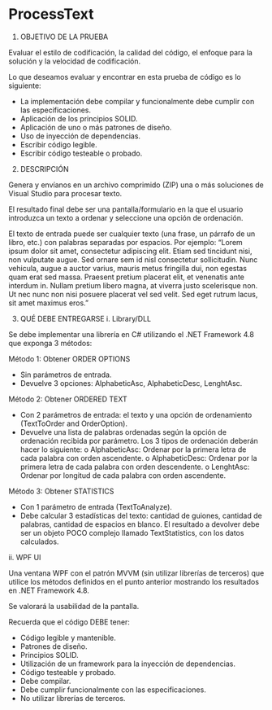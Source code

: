 # ProcessText

1.	OBJETIVO DE LA PRUEBA

Evaluar el estilo de codificación, la calidad del código, el enfoque para la solución y la velocidad de codificación.

Lo que deseamos evaluar y encontrar en esta prueba de código es lo siguiente:

- La implementación debe compilar y funcionalmente debe cumplir con las especificaciones.
- Aplicación de los principios SOLID.
- Aplicación de uno o más patrones de diseño.
- Uso de inyección de dependencias.
- Escribir código legible.
- Escribir código testeable o probado.

2.	DESCRIPCIÓN 

Genera y envíanos en un archivo comprimido (ZIP) una o más soluciones de Visual Studio para procesar texto.

El resultado final debe ser una pantalla/formulario en la que el usuario introduzca un texto a ordenar y seleccione una opción de ordenación.

El texto de entrada puede ser cualquier texto (una frase, un párrafo de un libro, etc.) con palabras separadas por espacios. Por ejemplo: “Lorem ipsum dolor sit amet, consectetur adipiscing elit. Etiam sed tincidunt nisi, non vulputate augue. Sed ornare sem id nisl consectetur sollicitudin. Nunc vehicula, augue a auctor varius, mauris metus fringilla dui, non egestas quam erat sed massa. Praesent pretium placerat elit, et venenatis ante interdum in. Nullam pretium libero magna, at viverra justo scelerisque non. Ut nec nunc non nisi posuere placerat vel sed velit. Sed eget rutrum lacus, sit amet maximus eros.”

3.	QUÉ DEBE ENTREGARSE
i.	Library/DLL

Se debe implementar una librería en C# utilizando el .NET Framework 4.8 que exponga 3 métodos:

Método 1: Obtener ORDER OPTIONS 
-	Sin parámetros de entrada.
-	Devuelve 3 opciones: AlphabeticAsc, AlphabeticDesc, LenghtAsc.

Método 2: Obtener ORDERED TEXT 
-	Con 2 parámetros de entrada: el texto y una opción de ordenamiento (TextToOrder and OrderOption).
-	Devuelve una lista de palabras ordenadas según la opción de ordenación recibida por parámetro. Los 3 tipos de ordenación deberán hacer lo siguiente: 
o	AlphabeticAsc: Ordenar por la primera letra de cada palabra con orden ascendente.
o	AlphabeticDesc: Ordenar por la primera letra de cada palabra con orden descendente.
o	LenghtAsc: Ordenar por longitud de cada palabra con orden ascendente.

Método 3: Obtener STATISTICS
-	Con 1 parámetro de entrada (TextToAnalyze).
-	Debe calcular 3 estadísticas del texto: cantidad de guiones, cantidad de palabras, cantidad de espacios en blanco. El resultado a devolver debe ser un objeto POCO complejo llamado TextStatistics, con los datos calculados.

ii.	WPF UI

Una ventana WPF con el patrón MVVM (sin utilizar librerías de terceros) que utilice los métodos definidos en el punto anterior mostrando los resultados en  .NET Framework 4.8.

Se valorará la usabilidad de la pantalla.

Recuerda que el código DEBE tener:

- Código legible y mantenible.
- Patrones de diseño.
- Principios SOLID.
- Utilización de un framework para la inyección de dependencias.
- Código testeable y probado.
- Debe compilar.
- Debe cumplir funcionalmente con las especificaciones.
- No utilizar librerías de terceros.
